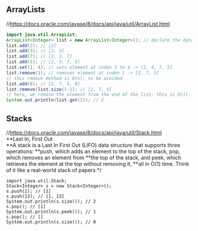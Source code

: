## ArrayLists
//https://docs.oracle.com/javase/8/docs/api/java/util/ArrayList.html
```java
import java.util.ArrayList;
ArrayList<Integer> list = new ArrayList<Integer>(); // declare the dynamic array
list.add(2); // [2]
list.add(3); // [2, 3]
list.add(7); // [2, 3, 7]
list.add(5); // [2, 3, 7, 5]
list.set(1, 4); // sets element at index 1 to 4 -> [2, 4, 7, 5]
list.remove(1); // removes element at index 1 -> [2, 7, 5]
// this remove method is O(n); to be avoided
list.add(8); // [2, 7, 5, 8]
list.remove(list.size()-1); // [2, 7, 5]
// here, we remove the element from the end of the list; this is O(1).
System.out.println(list.get(2)); // 5
```
## Stacks
//https://docs.oracle.com/javase/8/docs/api/java/util/Stack.html</br>
**Last In, First Out</br>
**A stack is a Last In First Out (LIFO) data structure that supports three operations:
**push, which adds an element to the top of the stack, pop, which removes an element from
**the top of the stack, and peek, which retrieves the element at the top without removing it,
**all in O(1) time. Think of it like a real-world stack of papers.*/
```
import java.util.Stack;
Stack<Integer> s = new Stack<Integer>();
s.push(1); // [1]
s.push(13); // [1, 13]
System.out.println(s.size()); // 2
s.pop(); // [1]
System.out.println(s.peek()); // 1
s.pop(); // []
System.out.println(s.size()); // 0
```
